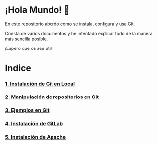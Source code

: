 # ¡Hola Mundo! :wave:
En este repositorio abordo como se instala, configura y usa Git.

Consta de varios documentos y he intentado explicar todo de la manera más sencilla posible.

¡Espero que os sea útil!


# Indice

### [1. Instalación de Git en Local](https://github.com/GersanCabo/Uso-de-Git/blob/main/Instalacion%20de%20Git%20en%20Local.MD)

### [2. Manipulación de repositorios en Git](https://github.com/GersanCabo/Uso-de-Git/blob/main/Manipulaci%C3%B3n%20de%20repositorios%20en%20Git.MD)

### [3. Ejemplos en Git](https://github.com/GersanCabo/Uso-de-Git/blob/main/Ejemplos%20en%20Git.MD)

### [4. Instalación de GitLab](https://github.com/GersanCabo/Uso-de-Git/blob/main/Instalaci%C3%B3n%20de%20GitLab.MD)


### [5. Instalación de Apache](https://github.com/GersanCabo/Uso-de-Git/blob/main/Instalaci%C3%B3n%20de%20Apache.MD)
